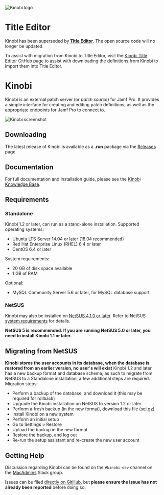 ![Kinobi logo](https://github.com/mondada/kinobi/blob/master/docs/images/kinobi.png)

# Title Editor

Kinobi has been superseded by **[Title Editor](https://docs.jamf.com/title-editor/documentation/About_Title_Editor.html)**. The open source code will no longer be updated.

To assist with migration from Kinobi to Title Editor, visit the [Kinobi Title Editor](https://github.com/jamf/kinobi-title-editor) GitHub page to assist with downloading the definitions from Kinobi to import them into Title Editor.

# Kinobi

Kinobi is an external patch server (or *patch source*) for Jamf Pro. It provides a simple interface for creating and editing patch definitions, as well as the appropriate endpoints for Jamf Pro to connect to.

![Kinobi screenshot](https://github.com/mondada/kinobi/blob/master/docs/images/kinobi_screenshot.png)

## Downloading

The latest release of Kinobi is available as a **.run** package via the [Releases](https://github.com/mondada/kinobi/releases) page.

## Documentation

For full documentation and installation guide, please see the [Kinobi Knowledge Base](http://docs.kinobi.io).

## Requirements
### Standalone
Kinobi 1.2 or later, can run as a stand-alone installation.
Supported operating systems:
* Ubuntu LTS Server 14.04 or later (18.04 recommended)
* Red Hat Enterprise Linux (RHEL) 6.4 or later
* CentOS 6.4 or later

System requirements:
* 20 GB of disk space available
* 1 GB of RAM

Optional:
* MySQL Community Server 5.6 or later, for MySQL database support

### NetSUS
Kinobi may also be installed on [NetSUS 4.1.0 or later](https://github.com/jamf/NetSUS). Refer to NetSUS [system requirements](https://github.com/jamf/NetSUS#requirements) for details.

**NetSUS 5 is recommended. If you are running NetSUS 5.0 or later, you need to install Kinobi 1.1 or later.**

## Migrating from NetSUS
**Kinobi stores the user accounts in its database, when the database is restored from an earlier version, no user's will exist**
Kinobi 1.2 and later has a new backup format and database schema, as such to migrate from NetSUS to a Standalone installation, a few additional steps are required.
Migration steps:
* Perform a backup of the database, and download it (this may be required for rollback)
* Upgrade the Kinobi installation on NetSUS to version 1.2 or later
* Perform a fresh backup (in the new format), download this file (sql.gz)
* Install Kinobi on a new system
* Perform an initial setup
* Go to Settings > Restore
* Upload the backup in the new format
* Restore the backup, and log out
* Re-run the setup assistant and re-create the new user account

## Getting Help
Discussion regarding Kinobi can be found on the `#kinobi-dev` channel on the [MacAdmins](https://macadmins.herokuapp.com) Slack group.

Issues can be filed [directly on GitHub](https://github.com/mondada/kinobi/issues), but **please ensure the issue has not already been reported** before doing so.
